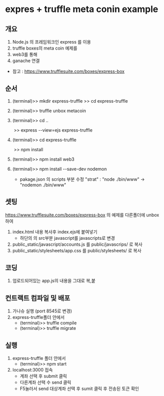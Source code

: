 # expres + truffle meta conin example

## 개요

1. Node.js 의 프레임워크인 express 를 이용
2. truffle boxes의 meta coin 예제를 
3. web3를 통해
4. ganache 연결 



- 참고 : <https://www.trufflesuite.com/boxes/express-box>



## 순서

1. (terminal)>> mkdir express-truffle 
   				>> cd express-truffle 

2. (terminal)>> truffle unbox metacoin

3. (terminal)>> cd ..

   ​				>> express --view=ejs express-truffle

4. (terminal)>> cd express-truffle

   ​				>> npm install

5. (terminal)>> npm install web3

6. (terminal)>> npm install --save-dev nodemon

   - pakage.json 의 scripts 부분 수정 
     "strat" : "node ./bin/www" -> "nodemon ./bin/www"



## 셋팅

https://www.trufflesuite.com/boxes/express-box 의 예제를 다른폴더에 unbox하여

1. index.html 내용 복사후 index.ejs에 붙여넣기 
   - 하단의 <script src="javascript/accounts.js"></script> 의 src부분 
     javascript를 javascripts로 변경
2. public_static/javascript/accounts.js 를 
   public/javascrips/ 로 복사
3. public_static/stylesheets/app.css 를
   public/stylesheets/ 로 복사



## 코딩

1. 업로드되어있는 app.js의 내용을 그대로 복,붙



## 컨트랙트 컴파일 및 배포

1. 가나슈 실행 (port 8545로 변경)
2. express-truffle폴더 안에서
   - (terminal)>> truffle compile
   - (terminal)>> truffle migrate



## 실행

1. express-truffle 폴더 안에서
   - (terminal)>> npm start
2. localhost:3000 접속
   - 계좌 선택 후 submit 클릭
   - 다른계좌 선택 수 send 클릭
   - F5눌러서 send 대상계좌 선택 후 sumit 클릭 후 전송된 토큰 확인

